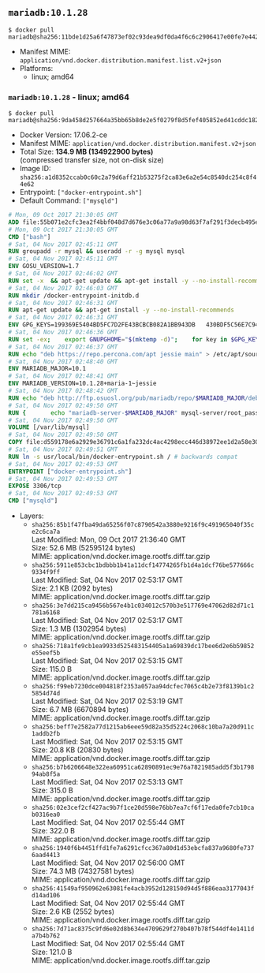## `mariadb:10.1.28`

```console
$ docker pull mariadb@sha256:11bde1d25a6f47873ef02c93dea9df0da4f6c6c2906417e00fe7e442ad19216c
```

-	Manifest MIME: `application/vnd.docker.distribution.manifest.list.v2+json`
-	Platforms:
	-	linux; amd64

### `mariadb:10.1.28` - linux; amd64

```console
$ docker pull mariadb@sha256:9da458d257664a35bb65b8de2e5f0279f8d5fef405852ed41cddc182000ea049
```

-	Docker Version: 17.06.2-ce
-	Manifest MIME: `application/vnd.docker.distribution.manifest.v2+json`
-	Total Size: **134.9 MB (134922900 bytes)**  
	(compressed transfer size, not on-disk size)
-	Image ID: `sha256:a1d8352ccab0c60c2a79d6aff21b53275f2ca83e6a2e54c8540dc254c8f44e62`
-	Entrypoint: `["docker-entrypoint.sh"]`
-	Default Command: `["mysqld"]`

```dockerfile
# Mon, 09 Oct 2017 21:30:05 GMT
ADD file:55b071e2cfc3ea2f4bbf048d7d676e3c06a77a9a98d63f7af291f3decb495ec8 in / 
# Mon, 09 Oct 2017 21:30:05 GMT
CMD ["bash"]
# Sat, 04 Nov 2017 02:45:11 GMT
RUN groupadd -r mysql && useradd -r -g mysql mysql
# Sat, 04 Nov 2017 02:45:11 GMT
ENV GOSU_VERSION=1.7
# Sat, 04 Nov 2017 02:46:02 GMT
RUN set -x 	&& apt-get update && apt-get install -y --no-install-recommends ca-certificates wget && rm -rf /var/lib/apt/lists/* 	&& wget -O /usr/local/bin/gosu "https://github.com/tianon/gosu/releases/download/$GOSU_VERSION/gosu-$(dpkg --print-architecture)" 	&& wget -O /usr/local/bin/gosu.asc "https://github.com/tianon/gosu/releases/download/$GOSU_VERSION/gosu-$(dpkg --print-architecture).asc" 	&& export GNUPGHOME="$(mktemp -d)" 	&& gpg --keyserver ha.pool.sks-keyservers.net --recv-keys B42F6819007F00F88E364FD4036A9C25BF357DD4 	&& gpg --batch --verify /usr/local/bin/gosu.asc /usr/local/bin/gosu 	&& rm -r "$GNUPGHOME" /usr/local/bin/gosu.asc 	&& chmod +x /usr/local/bin/gosu 	&& gosu nobody true 	&& apt-get purge -y --auto-remove ca-certificates wget
# Sat, 04 Nov 2017 02:46:03 GMT
RUN mkdir /docker-entrypoint-initdb.d
# Sat, 04 Nov 2017 02:46:31 GMT
RUN apt-get update && apt-get install -y --no-install-recommends 		apt-transport-https ca-certificates 		pwgen 	&& rm -rf /var/lib/apt/lists/*
# Sat, 04 Nov 2017 02:46:31 GMT
ENV GPG_KEYS=199369E5404BD5FC7D2FE43BCBCB082A1BB943DB 	430BDF5C56E7C94E848EE60C1C4CBDCDCD2EFD2A 	4D1BB29D63D98E422B2113B19334A25F8507EFA5
# Sat, 04 Nov 2017 02:46:36 GMT
RUN set -ex; 	export GNUPGHOME="$(mktemp -d)"; 	for key in $GPG_KEYS; do 		gpg --keyserver ha.pool.sks-keyservers.net --recv-keys "$key"; 	done; 	gpg --export $GPG_KEYS > /etc/apt/trusted.gpg.d/mariadb.gpg; 	rm -r "$GNUPGHOME"; 	apt-key list
# Sat, 04 Nov 2017 02:46:37 GMT
RUN echo "deb https://repo.percona.com/apt jessie main" > /etc/apt/sources.list.d/percona.list 	&& { 		echo 'Package: *'; 		echo 'Pin: release o=Percona Development Team'; 		echo 'Pin-Priority: 998'; 	} > /etc/apt/preferences.d/percona
# Sat, 04 Nov 2017 02:48:40 GMT
ENV MARIADB_MAJOR=10.1
# Sat, 04 Nov 2017 02:48:41 GMT
ENV MARIADB_VERSION=10.1.28+maria-1~jessie
# Sat, 04 Nov 2017 02:48:42 GMT
RUN echo "deb http://ftp.osuosl.org/pub/mariadb/repo/$MARIADB_MAJOR/debian jessie main" > /etc/apt/sources.list.d/mariadb.list 	&& { 		echo 'Package: *'; 		echo 'Pin: release o=MariaDB'; 		echo 'Pin-Priority: 999'; 	} > /etc/apt/preferences.d/mariadb
# Sat, 04 Nov 2017 02:49:50 GMT
RUN { 		echo "mariadb-server-$MARIADB_MAJOR" mysql-server/root_password password 'unused'; 		echo "mariadb-server-$MARIADB_MAJOR" mysql-server/root_password_again password 'unused'; 	} | debconf-set-selections 	&& apt-get update 	&& apt-get install -y 		"mariadb-server=$MARIADB_VERSION" 		percona-xtrabackup 		socat 	&& rm -rf /var/lib/apt/lists/* 	&& sed -ri 's/^user\s/#&/' /etc/mysql/my.cnf /etc/mysql/conf.d/* 	&& rm -rf /var/lib/mysql && mkdir -p /var/lib/mysql /var/run/mysqld 	&& chown -R mysql:mysql /var/lib/mysql /var/run/mysqld 	&& chmod 777 /var/run/mysqld 	&& find /etc/mysql/ -name '*.cnf' -print0 		| xargs -0 grep -lZE '^(bind-address|log)' 		| xargs -rt -0 sed -Ei 's/^(bind-address|log)/#&/' 	&& echo '[mysqld]\nskip-host-cache\nskip-name-resolve' > /etc/mysql/conf.d/docker.cnf
# Sat, 04 Nov 2017 02:49:50 GMT
VOLUME [/var/lib/mysql]
# Sat, 04 Nov 2017 02:49:50 GMT
COPY file:d559178e6a2929e36791c6a1fa232dc4ac4298ecc446d38972ee1d2a58e30621 in /usr/local/bin/ 
# Sat, 04 Nov 2017 02:49:51 GMT
RUN ln -s usr/local/bin/docker-entrypoint.sh / # backwards compat
# Sat, 04 Nov 2017 02:49:53 GMT
ENTRYPOINT ["docker-entrypoint.sh"]
# Sat, 04 Nov 2017 02:49:53 GMT
EXPOSE 3306/tcp
# Sat, 04 Nov 2017 02:49:53 GMT
CMD ["mysqld"]
```

-	Layers:
	-	`sha256:85b1f47fba49da65256f07c8790542a3880e9216f9c491965040f35ce2c6ca7a`  
		Last Modified: Mon, 09 Oct 2017 21:36:40 GMT  
		Size: 52.6 MB (52595124 bytes)  
		MIME: application/vnd.docker.image.rootfs.diff.tar.gzip
	-	`sha256:5911e853cbc1bdbbb1b41a11dcf14774265fb1d4a1dcf76be577666c9334f9ff`  
		Last Modified: Sat, 04 Nov 2017 02:53:17 GMT  
		Size: 2.1 KB (2092 bytes)  
		MIME: application/vnd.docker.image.rootfs.diff.tar.gzip
	-	`sha256:3e7dd215ca9456b567e4b1c034012c570b3e517769e47062d82d71c1781a6168`  
		Last Modified: Sat, 04 Nov 2017 02:53:17 GMT  
		Size: 1.3 MB (1302954 bytes)  
		MIME: application/vnd.docker.image.rootfs.diff.tar.gzip
	-	`sha256:718a1fe9cb1ea9933d525483154405a1a69839dc17bee6d2e6b59852e55eef5b`  
		Last Modified: Sat, 04 Nov 2017 02:53:15 GMT  
		Size: 115.0 B  
		MIME: application/vnd.docker.image.rootfs.diff.tar.gzip
	-	`sha256:f99eb7230dce004818f2353a057aa94dcfec7065c4b2e73f8139b1c25854d74d`  
		Last Modified: Sat, 04 Nov 2017 02:53:19 GMT  
		Size: 6.7 MB (6670894 bytes)  
		MIME: application/vnd.docker.image.rootfs.diff.tar.gzip
	-	`sha256:beff7e2582a77d1215ab6eee59d82a35d5224c2068c10ba7a20d911c1addb2fb`  
		Last Modified: Sat, 04 Nov 2017 02:53:15 GMT  
		Size: 20.8 KB (20830 bytes)  
		MIME: application/vnd.docker.image.rootfs.diff.tar.gzip
	-	`sha256:b7b6206648e322ea60951ca62890891ec9e76a7821985add5f3b179894ab8f5a`  
		Last Modified: Sat, 04 Nov 2017 02:53:13 GMT  
		Size: 315.0 B  
		MIME: application/vnd.docker.image.rootfs.diff.tar.gzip
	-	`sha256:02e3cef2cf427ac9b7f1ce20d598e76bb7ea7cf6f17eda0fe7cb10cab0316ea0`  
		Last Modified: Sat, 04 Nov 2017 02:55:44 GMT  
		Size: 322.0 B  
		MIME: application/vnd.docker.image.rootfs.diff.tar.gzip
	-	`sha256:1940f6b4451ffd1fe7a6291cfcc367a80d1d53ebcfa837a9680fe7376aad4413`  
		Last Modified: Sat, 04 Nov 2017 02:56:00 GMT  
		Size: 74.3 MB (74327581 bytes)  
		MIME: application/vnd.docker.image.rootfs.diff.tar.gzip
	-	`sha256:41549af950962e63081fe4acb3952d128150d94d5f886eaa3177043fd14ad106`  
		Last Modified: Sat, 04 Nov 2017 02:55:44 GMT  
		Size: 2.6 KB (2552 bytes)  
		MIME: application/vnd.docker.image.rootfs.diff.tar.gzip
	-	`sha256:7d71ac8375c9fd6e02d8b634e4709629f270b407b78f544df4e1411da7b4b762`  
		Last Modified: Sat, 04 Nov 2017 02:55:44 GMT  
		Size: 121.0 B  
		MIME: application/vnd.docker.image.rootfs.diff.tar.gzip
